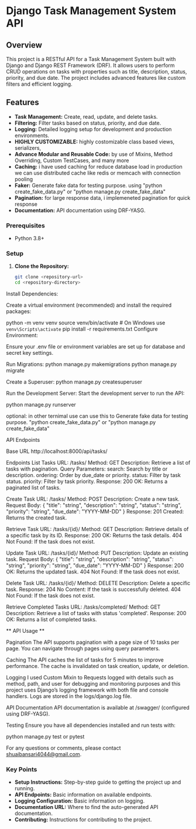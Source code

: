 # Django Task Management System API

## Overview

This project is a RESTful API for a Task Management System built with Django and Django REST Framework (DRF). It allows users to perform CRUD operations on tasks with properties such as title, description, status, priority, and due date. The project includes advanced features like custom filters and efficient logging.

## Features

- **Task Management:** Create, read, update, and delete tasks.
- **Filtering:** Filter tasks based on status, priority, and due date.
- **Logging:** Detailed logging setup for development and production environments.
- **HIGHLY CUSTOMIZABLE:**  highly costomizable class based views, serializers, 
- **Advance Modular and Reusable Code:** by use of Mixins, Method Overriding, Custom TestCases, and many more
- **Caching:** i have used caching for reduce database load in production we can use distributed cache like redis or memcach with connection pooling
- **Faker:**  Generate fake data for testing purpose. using "python create_fake_data.py" or "python manage.py create_fake_data" 
- **Pagination:** for large response data, i implemeneted pagination for quick response
- **Documentation:** API documentation using DRF-YASG.


### Prerequisites

- Python 3.8+

### Setup

1. **Clone the Repository:**

   ```bash
   git clone <repository-url>
   cd <repository-directory>
Install Dependencies:

Create a virtual environment (recommended) and install the required packages:

python -m venv venv
source venv/bin/activate  # On Windows use `venv\Scripts\activate`
pip install -r requirements.txt
Configure Environment:

Ensure your .env file or environment variables are set up for database and secret key settings.

Run Migrations:
python manage.py  makemigrations
python manage.py migrate

Create a Superuser:
python manage.py createsuperuser

Run the Development Server:
Start the development server to run the API:

python manage.py runserver

optional:
  in other ternimal use can use this to Generate fake data for testing purpose. 
    "python create_fake_data.py" or "python manage.py create_fake_data" 


API Endpoints

Base URL
  http://localhost:8000/api/tasks/

Endpoints
  List Tasks
      URL: /tasks/
      Method: GET
      Description: Retrieve a list of tasks with pagination.
      Query Parameters:
      search: Search by title or description.
      ordering: Order by due_date or priority.
      status: Filter by task status.
      priority: Filter by task priority.
      Response:
      200 OK: Returns a paginated list of tasks.

  Create Task
      URL: /tasks/
      Method: POST
      Description: Create a new task.
      Request Body:
      {
        "title": "string",
        "description": "string",
        "status": "string",
        "priority": "string",
        "due_date": "YYYY-MM-DD"
      }
      Response:
      201 Created: Returns the created task.

  Retrieve Task
      URL: /tasks/{id}/
      Method: GET
      Description: Retrieve details of a specific task by its ID.
      Response:
      200 OK: Returns the task details.
      404 Not Found: If the task does not exist.

  Update Task
      URL: /tasks/{id}/
      Method: PUT
      Description: Update an existing task.
      Request Body:
      {
        "title": "string",
        "description": "string",
        "status": "string",
        "priority": "string",
        "due_date": "YYYY-MM-DD"
      }
      Response:
      200 OK: Returns the updated task.
      404 Not Found: If the task does not exist.

  Delete Task
      URL: /tasks/{id}/
      Method: DELETE
      Description: Delete a specific task.
      Response:
      204 No Content: If the task is successfully deleted.
      404 Not Found: If the task does not exist.

  Retrieve Completed Tasks
      URL: /tasks/completed/
      Method: GET
      Description: Retrieve a list of tasks with status 'completed'.
      Response:
      200 OK: Returns a list of completed tasks.


** API Usage **

Pagination
The API supports pagination with a page size of 10 tasks per page. You can navigate through pages using query parameters.

Caching
The API caches the list of tasks for 5 minutes to improve performance. The cache is invalidated on task creation, update, or deletion.

Logging
I used Custom Mixin to Requests logged with details such as method, path, and user for debugging and monitoring purposes and this project uses Django’s logging framework with both file and console handlers. Logs are stored in the logs/django.log file.

API Documentation
API documentation is available at /swagger/ (configured using DRF-YASG).

Testing
Ensure you have all dependencies installed and run tests with:

python manage.py test
or 
pytest

For any questions or comments, please contact shuaibansari4044@gmail.com.

### Key Points

- **Setup Instructions:** Step-by-step guide to getting the project up and running.
- **API Endpoints:** Basic information on available endpoints.
- **Logging Configuration:** Basic information on logging.
- **Documentation URL:** Where to find the auto-generated API documentation.
- **Contributing:** Instructions for contributing to the project.





